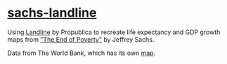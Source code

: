 # [sachs-landline](http://danhillreports.github.io/sachs-landline/)

Using [Landline](http://propublica.github.io/landline/) by Propublica to recreate life expectancy and GDP growth maps from ["The End of Poverty"](http://en.wikipedia.org/wiki/The_End_of_Poverty) by Jeffrey Sachs.

Data from The World Bank, which has its own [map](http://data.worldbank.org/indicator/NY.GDP.PCAP.KD.ZG/countries?display=map).
